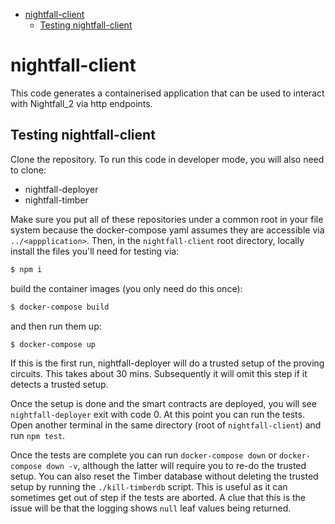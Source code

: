 <!-- START doctoc generated TOC please keep comment here to allow auto update -->
<!-- DON'T EDIT THIS SECTION, INSTEAD RE-RUN doctoc TO UPDATE -->

- [nightfall-client](#nightfall-client)
  - [Testing nightfall-client](#testing-nightfall-client)

<!-- END doctoc generated TOC please keep comment here to allow auto update -->

# nightfall-client

This code generates a containerised application that can be used to interact with Nightfall_2 via
http endpoints.

## Testing nightfall-client

Clone the repository. To run this code in developer mode, you will also need to clone:

- nightfall-deployer
- nightfall-timber

Make sure you put all of these repositories under a common root in your file system because the
docker-compose yaml assumes they are accessible via `../<appplication>`. Then, in the
`nightfall-client` root directory, locally install the files you'll need for testing via:

```sh
$ npm i
```

build the container images (you only need do this once):

```sh
$ docker-compose build
```

and then run them up:

```sh
$ docker-compose up
```

If this is the first run, nightfall-deployer will do a trusted setup of the proving circuits. This
takes about 30 mins. Subsequently it will omit this step if it detects a trusted setup.

Once the setup is done and the smart contracts are deployed, you will see `nightfall-deployer` exit
with code 0. At this point you can run the tests. Open another terminal in the same directory (root
of `nightfall-client`) and run `npm test`.

Once the tests are complete you can run `docker-compose down` or `docker-compose down -v`, although
the latter will require you to re-do the trusted setup. You can also reset the Timber database
without deleting the trusted setup by running the `./kill-timberdb` script. This is useful as it can
sometimes get out of step if the tests are aborted. A clue that this is the issue will be that the
logging shows `null` leaf values being returned.
